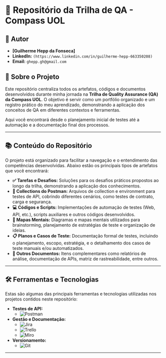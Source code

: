 # 🎯 Repositório da Trilha de QA - Compass UOL


## 👤 Autor

* **[Guilherme Hepp da Fonseca]**
* **LinkedIn:** `(https://www.linkedin.com/in/guilherme-hepp-663350208)`
* **Email:** `ghepp.gh@gmail.com`

## 📝 Sobre o Projeto

Este repositório centraliza todos os artefatos, códigos e documentos desenvolvidos durante minha jornada na **Trilha de Quality Assurance (QA) da Compass UOL**. O objetivo é servir como um portfólio organizado e um registro prático do meu aprendizado, demonstrando a aplicação dos conceitos de QA em diferentes contextos e ferramentas.

Aqui você encontrará desde o planejamento inicial de testes até a automação e a documentação final dos processos.

---

## 📚 Conteúdo do Repositório

O projeto está organizado para facilitar a navegação e o entendimento das competências desenvolvidas. Abaixo estão os principais tipos de artefatos que você encontrará:

* **✅ Tarefas e Desafios:** Soluções para os desafios práticos propostos ao longo da trilha, demonstrando a aplicação dos conhecimentos.
* **🤖 Collections do Postman:** Arquivos de collection e environment para testes de API, cobrindo diferentes cenários, como testes de contrato, carga e segurança.
* **💻 Códigos e Scripts:** Implementações de automação de testes (Web, API, etc.), scripts auxiliares e outros códigos desenvolvidos.
* **🧠 Mapas Mentais:** Diagramas e mapas mentais utilizados para brainstorming, planejamento de estratégias de teste e organização de ideias.
* **📋 Planos e Casos de Teste:** Documentação formal de testes, incluindo o planejamento, escopo, estratégia, e o detalhamento dos casos de teste manuais e/ou automatizados.
* **📄 Outros Documentos:** Itens complementares como relatórios de análise, documentação de APIs, matriz de rastreabilidade, entre outros.

---

## 🛠️ Ferramentas e Tecnologias

Estas são algumas das principais ferramentas e tecnologias utilizadas nos projetos contidos neste repositório:

* **Testes de API:**
    * ![Postman](https://img.shields.io/badge/Postman-FF6C37?style=for-the-badge&logo=postman&logoColor=white)
* **Gestão e Documentação:**
    * ![Jira](https://img.shields.io/badge/Jira-0052CC?style=for-the-badge&logo=jira&logoColor=white)
    * ![Trello](https://img.shields.io/badge/Trello-0052CC?style=for-the-badge&logo=trello&logoColor=white)
    * ![Miro](https://img.shields.io/badge/Miro-050038?style=for-the-badge&logo=miro&logoColor=white)
* **Versionamento:**
    * ![Git](https://img.shields.io/badge/GIT-E44C30?style=for-the-badge&logo=git&logoColor=white)

---
